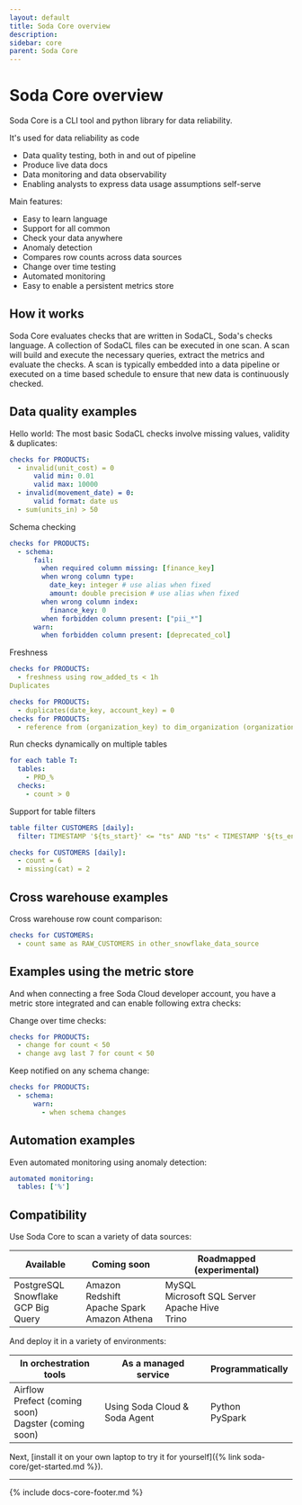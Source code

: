 ```yaml
---
layout: default
title: Soda Core overview
description: 
sidebar: core
parent: Soda Core
---
```


# Soda Core overview

Soda Core is a CLI tool and python library for data reliability.

It's used for data reliability as code

* Data quality testing, both in and out of pipeline
* Produce live data docs
* Data monitoring and data observability
* Enabling analysts to express data usage assumptions self-serve

Main features:

* Easy to learn language
* Support for all common
* Check your data anywhere
* Anomaly detection
* Compares row counts across data sources
* Change over time testing
* Automated monitoring
* Easy to enable a persistent metrics store

## How it works

Soda Core evaluates checks that are written in SodaCL, Soda's checks language. A collection of SodaCL files can be executed in one scan. A scan will build and execute the necessary queries, extract the metrics and evaluate the checks. A scan is typically embedded into a data pipeline or executed on a time based schedule to ensure that new data is continuously checked.

## Data quality examples

Hello world: The most basic SodaCL checks involve missing values, validity & duplicates:
```yaml
checks for PRODUCTS:
  - invalid(unit_cost) = 0
      valid min: 0.01
      valid max: 10000
  - invalid(movement_date) = 0:
      valid format: date us
  - sum(units_in) > 50
```

Schema checking
```yaml
checks for PRODUCTS:
  - schema:
      fail:
        when required column missing: [finance_key]
        when wrong column type:
          date_key: integer # use alias when fixed
          amount: double precision # use alias when fixed
        when wrong column index:
          finance_key: 0
        when forbidden column present: ["pii_*"]
      warn:
        when forbidden column present: [deprecated_col]
```

Freshness
```yaml
checks for PRODUCTS:
  - freshness using row_added_ts < 1h
Duplicates

checks for PRODUCTS:
  - duplicates(date_key, account_key) = 0
checks for PRODUCTS:
  - reference from (organization_key) to dim_organization (organization_key)
```

Run checks dynamically on multiple tables
```yaml
for each table T:
  tables: 
    - PRD_%
  checks:
    - count > 0
```

Support for table filters
```yaml
table filter CUSTOMERS [daily]:
  filter: TIMESTAMP '${ts_start}' <= "ts" AND "ts" < TIMESTAMP '${ts_end}'

checks for CUSTOMERS [daily]:
  - count = 6
  - missing(cat) = 2
```

## Cross warehouse examples

Cross warehouse row count comparison:
```yaml
checks for CUSTOMERS:
  - count same as RAW_CUSTOMERS in other_snowflake_data_source
```

## Examples using the metric store
And when connecting a free Soda Cloud developer account, you have a metric store integrated and can enable following extra checks:

Change over time checks:
```yaml
checks for PRODUCTS:
  - change for count < 50
  - change avg last 7 for count < 50
```

Keep notified on any schema change:
```yaml
checks for PRODUCTS:
  - schema:
      warn:
        - when schema changes

```
## Automation examples

Even automated monitoring using anomaly detection:
```yaml
automated monitoring:
  tables: ['%']
```

## Compatibility

Use Soda Core to scan a variety of data sources:

| Available | Coming soon | Roadmapped (experimental) |
| --------- | ----------- | --------------------------|
|PostgreSQL <br />Snowflake <br />GCP Big Query|Amazon Redshift  <br />Apache Spark  <br />Amazon Athena  | MySQL  <br />Microsoft SQL Server  <br />Apache Hive  <br />Trino |



And deploy it in a variety of environments:

| In orchestration tools | As a managed service	| Programmatically |
| ---------------------- | -------------------- | ---------------- |
| Airflow<br />Prefect (coming soon) <br />Dagster (coming soon) | Using Soda Cloud & Soda Agent |Python <br />PySpark |

Next, [install it on your own laptop to try it for yourself]({% link soda-core/get-started.md %}).

---
{% include docs-core-footer.md %}